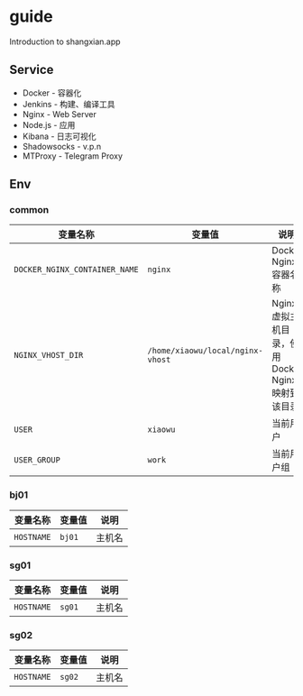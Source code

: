 # guide
Introduction to shangxian.app

## Service

- Docker - 容器化
- Jenkins - 构建、编译工具
- Nginx - Web Server
- Node.js - 应用
- Kibana - 日志可视化
- Shadowsocks - v.p.n
- MTProxy - Telegram Proxy

## Env

### common

| 变量名称 | 变量值 | 说明 |
| --- | --- | --- |
| `DOCKER_NGINX_CONTAINER_NAME` | `nginx` | Docker Nginx 容器名称 |
| `NGINX_VHOST_DIR` | `/home/xiaowu/local/nginx-vhost` | Nginx 虚拟主机目录，使用 Docker Nginx 映射到该目录 |
| `USER` | `xiaowu` | 当前用户 |
| `USER_GROUP` | `work` | 当前用户组 |

### bj01

| 变量名称 | 变量值 | 说明 |
| --- | --- | --- |
| `HOSTNAME` | `bj01` | 主机名 |

### sg01

| 变量名称 | 变量值 | 说明 |
| --- | --- | --- |
| `HOSTNAME` | `sg01` | 主机名 |

### sg02

| 变量名称 | 变量值 | 说明 |
| --- | --- | --- |
| `HOSTNAME` | `sg02` | 主机名 |
